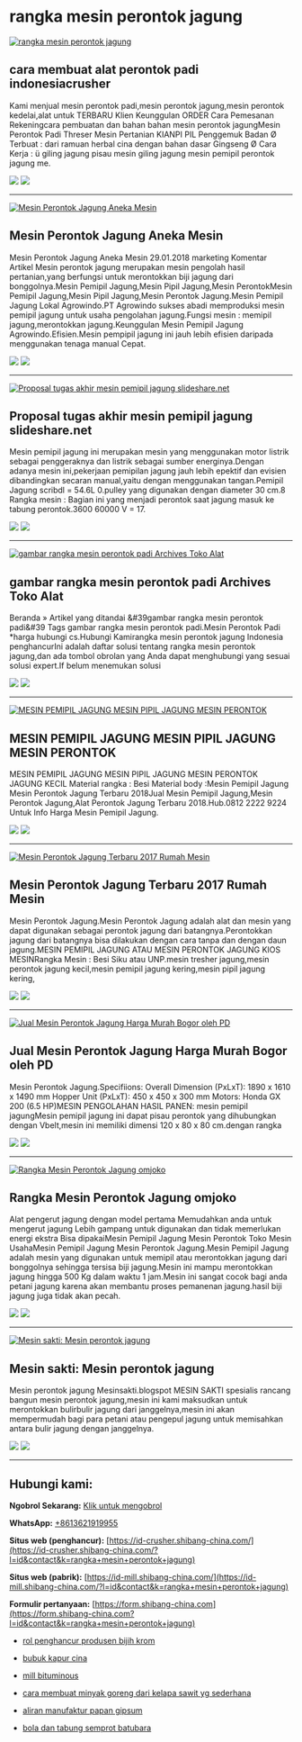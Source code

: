 # rangka mesin perontok jagung

<a href="https://swt.shibang-china.com/?l=id&img&k=rangka+mesin+perontok+jagung" target="_blank">![rangka mesin perontok jagung](http://static.shibang-china.com/all-800x300/336.jpg)</a>

## cara membuat alat perontok padi indonesiacrusher
Kami menjual mesin perontok padi,mesin perontok jagung,mesin perontok kedelai,alat untuk TERBARU Klien Keunggulan ORDER Cara Pemesanan Rekeningcara pembuatan dan bahan bahan mesin perontok jagungMesin Perontok Padi Threser Mesin Pertanian KIANPI PIL Penggemuk Badan Ø Terbuat : dari ramuan herbal cina dengan bahan dasar Gingseng Ø Cara Kerja : ü giling jagung pisau mesin giling jagung mesin pemipil perontok jagung me.


<a href="https://whatsapp.shibangsoft.com/WhatsApp.php" target="_blank" title="WhatsApp">![](http://static.shibang-china.com/icon/whatsapp.png)</a> <a href="https://swt.shibang-china.com/?l=id&icon&k=rangka+mesin+perontok+jagung" target="_blank">![](http://static.shibang-china.com/icon/chat-id.png)</a>

---

<a href="https://swt.shibang-china.com/?l=id&img&k=rangka+mesin+perontok+jagung" target="_blank">![Mesin Perontok Jagung Aneka Mesin](http://static.shibang-china.com/all-800x300/365.jpg)</a>

## Mesin Perontok Jagung Aneka Mesin
Mesin Perontok Jagung Aneka Mesin 29.01.2018 marketing Komentar Artikel Mesin perontok jagung merupakan mesin pengolah hasil pertanian,yang berfungsi untuk merontokkan biji jagung dari bonggolnya.Mesin Pemipil Jagung,Mesin Pipil Jagung,Mesin PerontokMesin Pemipil Jagung,Mesin Pipil Jagung,Mesin Perontok Jagung.Mesin Pemipil Jagung Lokal Agrowindo.PT Agrowindo sukses abadi memproduksi mesin pemipil jagung untuk usaha pengolahan jagung.Fungsi mesin : memipil jagung,merontokkan jagung.Keunggulan Mesin Pemipil Jagung Agrowindo.Efisien.Mesin pempipil jagung ini jauh lebih efisien daripada menggunakan tenaga manual Cepat.


<a href="https://whatsapp.shibangsoft.com/WhatsApp.php" target="_blank" title="WhatsApp">![](http://static.shibang-china.com/icon/whatsapp.png)</a> <a href="https://swt.shibang-china.com/?l=id&icon&k=rangka+mesin+perontok+jagung" target="_blank">![](http://static.shibang-china.com/icon/chat-id.png)</a>

---

<a href="https://swt.shibang-china.com/?l=id&img&k=rangka+mesin+perontok+jagung" target="_blank">![Proposal tugas akhir mesin pemipil jagung slideshare.net](http://static.shibang-china.com/all-800x300/1325.jpg)</a>

## Proposal tugas akhir mesin pemipil jagung slideshare.net
Mesin pemipil jagung ini merupakan mesin yang menggunakan motor listrik sebagai penggeraknya dan listrik sebagai sumber energinya.Dengan adanya mesin ini,pekerjaan pemipilan jagung jauh lebih epektif dan evisien dibandingkan secaran manual,yaitu dengan menggunakan tangan.Pemipil Jagung scribdl = 54.6L 0.pulley yang digunakan dengan diameter 30 cm.8 Rangka mesin : Bagian ini yang menjadi perontok saat jagung masuk ke tabung perontok.3600 60000 V = 17.


<a href="https://whatsapp.shibangsoft.com/WhatsApp.php" target="_blank" title="WhatsApp">![](http://static.shibang-china.com/icon/whatsapp.png)</a> <a href="https://swt.shibang-china.com/?l=id&icon&k=rangka+mesin+perontok+jagung" target="_blank">![](http://static.shibang-china.com/icon/chat-id.png)</a>

---

<a href="https://swt.shibang-china.com/?l=id&img&k=rangka+mesin+perontok+jagung" target="_blank">![gambar rangka mesin perontok padi Archives Toko Alat](http://static.shibang-china.com/all-800x300/586.jpg)</a>

## gambar rangka mesin perontok padi Archives Toko Alat
Beranda » Artikel yang ditandai &#39gambar rangka mesin perontok padi&#39 Tags gambar rangka mesin perontok padi.Mesin Perontok Padi *harga hubungi cs.Hubungi Kamirangka mesin perontok jagung Indonesia penghancurIni adalah daftar solusi tentang rangka mesin perontok jagung,dan ada tombol obrolan yang Anda dapat menghubungi yang sesuai solusi expert.If belum menemukan solusi


<a href="https://whatsapp.shibangsoft.com/WhatsApp.php" target="_blank" title="WhatsApp">![](http://static.shibang-china.com/icon/whatsapp.png)</a> <a href="https://swt.shibang-china.com/?l=id&icon&k=rangka+mesin+perontok+jagung" target="_blank">![](http://static.shibang-china.com/icon/chat-id.png)</a>

---

<a href="https://swt.shibang-china.com/?l=id&img&k=rangka+mesin+perontok+jagung" target="_blank">![MESIN PEMIPIL JAGUNG MESIN PIPIL JAGUNG MESIN PERONTOK](http://static.shibang-china.com/all-800x300/430.jpg)</a>

## MESIN PEMIPIL JAGUNG MESIN PIPIL JAGUNG MESIN PERONTOK
MESIN PEMIPIL JAGUNG MESIN PIPIL JAGUNG MESIN PERONTOK JAGUNG KECIL Material rangka : Besi Material body :Mesin Pemipil Jagung Mesin Perontok Jagung Terbaru 2018Jual Mesin Pemipil Jagung,Mesin Perontok Jagung,Alat Perontok Jagung Terbaru 2018.Hub.0812 2222 9224 Untuk Info Harga Mesin Pemipil Jagung.


<a href="https://whatsapp.shibangsoft.com/WhatsApp.php" target="_blank" title="WhatsApp">![](http://static.shibang-china.com/icon/whatsapp.png)</a> <a href="https://swt.shibang-china.com/?l=id&icon&k=rangka+mesin+perontok+jagung" target="_blank">![](http://static.shibang-china.com/icon/chat-id.png)</a>

---

<a href="https://swt.shibang-china.com/?l=id&img&k=rangka+mesin+perontok+jagung" target="_blank">![Mesin Perontok Jagung Terbaru 2017 Rumah Mesin](http://static.shibang-china.com/all-800x300/5.jpg)</a>

## Mesin Perontok Jagung Terbaru 2017 Rumah Mesin
Mesin Perontok Jagung.Mesin Perontok Jagung adalah alat dan mesin yang dapat digunakan sebagai perontok jagung dari batangnya.Perontokkan jagung dari batangnya bisa dilakukan dengan cara tanpa dan dengan daun jagung.MESIN PEMIPIL JAGUNG ATAU MESIN PERONTOK JAGUNG KIOS MESINRangka Mesin : Besi Siku atau UNP.mesin tresher jagung,mesin perontok jagung kecil,mesin pemipil jagung kering,mesin pipil jagung kering,


<a href="https://whatsapp.shibangsoft.com/WhatsApp.php" target="_blank" title="WhatsApp">![](http://static.shibang-china.com/icon/whatsapp.png)</a> <a href="https://swt.shibang-china.com/?l=id&icon&k=rangka+mesin+perontok+jagung" target="_blank">![](http://static.shibang-china.com/icon/chat-id.png)</a>

---

<a href="https://swt.shibang-china.com/?l=id&img&k=rangka+mesin+perontok+jagung" target="_blank">![Jual Mesin Perontok Jagung Harga Murah Bogor oleh PD](http://static.shibang-china.com/all-800x300/114.jpg)</a>

## Jual Mesin Perontok Jagung Harga Murah Bogor oleh PD
Mesin Perontok Jagung.Specifiions: Overall Dimension (PxLxT): 1890 x 1610 x 1490 mm Hopper Unit (PxLxT): 450 x 450 x 300 mm Motors: Honda GX 200 (6.5 HP)MESIN PENGOLAHAN HASIL PANEN: mesin pemipil jagungMesin pemipil jagung ini dapat pisau perontok yang dihubungkan dengan Vbelt,mesin ini memiliki dimensi 120 x 80 x 80 cm.dengan rangka


<a href="https://whatsapp.shibangsoft.com/WhatsApp.php" target="_blank" title="WhatsApp">![](http://static.shibang-china.com/icon/whatsapp.png)</a> <a href="https://swt.shibang-china.com/?l=id&icon&k=rangka+mesin+perontok+jagung" target="_blank">![](http://static.shibang-china.com/icon/chat-id.png)</a>

---

<a href="https://swt.shibang-china.com/?l=id&img&k=rangka+mesin+perontok+jagung" target="_blank">![Rangka Mesin Perontok Jagung omjoko](http://static.shibang-china.com/all-800x300/1455.jpg)</a>

## Rangka Mesin Perontok Jagung omjoko
Alat pengerut jagung dengan model pertama Memudahkan anda untuk mengerut jagung Lebih gampang untuk digunakan dan tidak memerlukan energi ekstra Bisa dipakaiMesin Pemipil Jagung Mesin Perontok Toko Mesin UsahaMesin Pemipil Jagung Mesin Perontok Jagung.Mesin Pemipil Jagung adalah mesin yang digunakan untuk memipil atau merontokkan jagung dari bonggolnya sehingga tersisa biji jagung.Mesin ini mampu merontokkan jagung hingga 500 Kg dalam waktu 1 jam.Mesin ini sangat cocok bagi anda petani jagung karena akan membantu proses pemanenan jagung.hasil biji jagung juga tidak akan pecah.


<a href="https://whatsapp.shibangsoft.com/WhatsApp.php" target="_blank" title="WhatsApp">![](http://static.shibang-china.com/icon/whatsapp.png)</a> <a href="https://swt.shibang-china.com/?l=id&icon&k=rangka+mesin+perontok+jagung" target="_blank">![](http://static.shibang-china.com/icon/chat-id.png)</a>

---

<a href="https://swt.shibang-china.com/?l=id&img&k=rangka+mesin+perontok+jagung" target="_blank">![Mesin sakti: Mesin perontok jagung](http://static.shibang-china.com/all-800x300/140.jpg)</a>

## Mesin sakti: Mesin perontok jagung
Mesin perontok jagung Mesinsakti.blogspot MESIN SAKTI spesialis rancang bangun mesin perontok jagung,mesin ini kami maksudkan untuk merontokkan bulirbulir jagung dari janggelnya,mesin ini akan mempermudah bagi para petani atau pengepul jagung untuk memisahkan antara bulir jagung dengan janggelnya.

<a href="https://whatsapp.shibangsoft.com/WhatsApp.php" target="_blank" title="WhatsApp">![](http://static.shibang-china.com/icon/whatsapp.png)</a> <a href="https://swt.shibang-china.com/?l=id&icon&k=rangka+mesin+perontok+jagung" target="_blank">![](http://static.shibang-china.com/icon/chat-id.png)</a>

---
## Hubungi kami:

**Ngobrol Sekarang:** [Klik untuk mengobrol](https://swt.shibang-china.com?l=id&contact&k=rangka+mesin+perontok+jagung)

**WhatsApp:**  [+8613621919955](https://whatsapp.shibangsoft.com/WhatsApp.php)

**Situs web (penghancur):** [https://id-crusher.shibang-china.com/](https://id-crusher.shibang-china.com/?l=id&contact&k=rangka+mesin+perontok+jagung)

**Situs web (pabrik):** [https://id-mill.shibang-china.com/](https://id-mill.shibang-china.com/?l=id&contact&k=rangka+mesin+perontok+jagung)

**Formulir pertanyaan:** [https://form.shibang-china.com](https://form.shibang-china.com?l=id&contact&k=rangka+mesin+perontok+jagung)

* [rol penghancur produsen bijih krom](../39/rol%20penghancur%20produsen%20bijih%20krom.md)

* [bubuk kapur cina](../38/bubuk%20kapur%20cina.md)

* [mill bituminous](../33/mill%20bituminous.md)

* [cara membuat minyak goreng dari kelapa sawit yg sederhana](../39/cara%20membuat%20minyak%20goreng%20dari%20kelapa%20sawit%20yg%20sederhana.md)

* [aliran manufaktur papan gipsum](../39/aliran%20manufaktur%20papan%20gipsum.md)

* [bola dan tabung semprot batubara](../39/bola%20dan%20tabung%20semprot%20batubara.md)